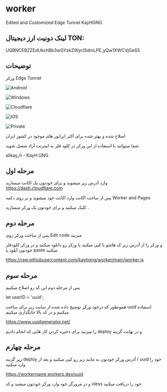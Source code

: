 # worker
Edited and Customized Edge Tunnel KayHGNG 
## لینک دونیت ارز دیجیتال TON:

UQBNCEBZZEdUkchBb3wGYzkZWyclSdmLPE_yQw1XWCVjGeS5



## توضیحات
ورکر Edge Tunnel

![Android](https://img.shields.io/badge/Android-34A853.svg?style=for-the-badge&logo=Android&logoColor=white)

![Windows](https://img.shields.io/badge/Windows-0078D4.svg?style=for-the-badge&logo=Windows&logoColor=white)

![Cloudflare](https://img.shields.io/badge/Cloudflare-F38020.svg?style=for-the-badge&logo=Cloudflare&logoColor=white)

![IOS](https://img.shields.io/badge/iOS-000000.svg?style=for-the-badge&logo=iOS&logoColor=white)

![Private](https://img.shields.io/badge/Private%20Internet%20Access-1E811F.svg?style=for-the-badge&logo=Private-Internet-Access&logoColor=white)


 اصلاح شده و بهتر شده برای اکثر اپراتور های موجود در کشور ایران

شما میتوانید با استفاده از این ورکر در کلود فلر به اینترنت آزاد متصل شوید 

alikay_h - KayH GNG


## مرحله اول
وارد آدرس زیر میشوید و برای خودتون یک اکانت میسازید 
https://dash.cloudflare.com

پس از ساخت اکانت وارد اکانت خود میشوید و بر روی دکمه Worker and Pages 

کلیک میکنید و برای خودتون یک ورکر میسازید .


## مرحله دوم
پس از ساخت ورکر روی Edit code میزنید

و ورکر را از آدرس زیر کد هاشو یا کپی میکنید یا ورکر رو دانلود میکنید و در ورکر کلودفلر خودتون آپلود یا paste میکنید.


https://raw.githubusercontent.com/kayhgng/worker/main/worker.js
## مرحله سوم
پس از مرحله دوم این کد رو اصلاح میکنیم 

let userID = 'uuid';

همونطور که درخود ورکر توضیح داده شده از سایت زیر برای ساخت uuid استفاده میکنیم و در کد بالا جایگذاری میکنیم.

https://www.uuidgenerator.net/

را میزنید برای ذخیره کردن کار هایی که انجام دادیم
 deploy و در نهایت گزینه
## مرحله چهارم
زیر گزینه deploy آدرس ورکر خودتون به مانند زیر رو کپی میکنید و بعد از / uuid خود را وارد میکنید

https://workername.workers.dev/uuid

و در مرورگر خود وارد ورکر خودتون میشید و کد vless خود را دریافت میکنید


